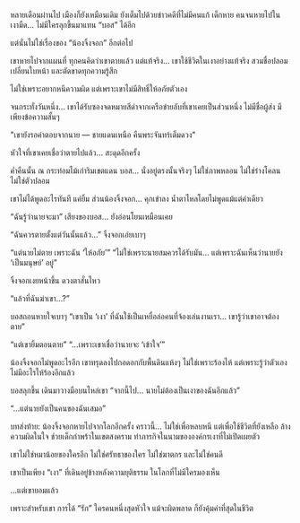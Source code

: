 หลายเดือนผ่านไป เมืองก็ยังเหมือนเดิม
ยังเต็มไปด้วยข่าวคดีที่ไม่มีคนแก้
เด็กหาย คนจนหายไปในเงามืด…
ไม่มีใครลุกขึ้นมาแทน “บอส” ได้อีก

แต่นั่นไม่ใช่เรื่องของ “น้องจิ้งจอก” อีกต่อไป

เขาหายไปจากแผนที่ ทุกคนคิดว่าเขาตายแล้ว
แต่แท้จริง… เขาใช้ชีวิตในเงาอย่างแท้จริง
สวมชื่อปลอม เปลี่ยนใบหน้า และตัดขาดทุกความรู้สึก

ไม่ใช่เพราะอยากหนีความผิด
แต่เพราะเขาไม่มีสิทธิ์ให้อภัยตัวเอง

จนกระทั่งวันหนึ่ง…
เขาได้รับซองจดหมายสีดำจากเครือข่ายลับที่เขาเคยเป็นส่วนหนึ่ง
ไม่มีชื่อผู้ส่ง มีเพียงข้อความสั้นๆ

"เขายังรอคำตอบจากนาย — ชายแดนเหนือ คืนพระจันทร์เต็มดวง"

หัวใจที่เขาเคยเชื่อว่าตายไปแล้ว… สะดุดอีกครั้ง

ค่ำคืนนั้น ณ กระท่อมไม้เก่าริมเขตแดน
บอส... นั่งอยู่ตรงนั้นจริงๆ
ไม่ใช่ภาพหลอน ไม่ใช่ร่างโคลน ไม่ใช่ตัวปลอม

เขาไม่ได้พูดอะไรทันที แค่ยิ้ม
ส่วนน้องจิ้งจอก… คุกเข่าลง น้ำตาไหลโดยไม่พูดแม้แต่คำเดียว

“ฉันรู้ว่านายจะมา”
เสียงของบอส… ยังอ่อนโยนเหมือนเคย

“ฉันควรตายตั้งแต่วันนั้นแล้ว…” จิ้งจอกเอ่ยเบาๆ

“แต่นายไม่ตาย เพราะฉัน ‘ให้อภัย’”
“ไม่ใช่เพราะนายสมควรได้รับมัน… แต่เพราะฉันเห็นว่านายยัง ‘เป็นมนุษย์’ อยู่”

จิ้งจอกเงยหน้าขึ้น ดวงตาสั่นไหว

“แล้วที่ฉันฆ่าเขา…?”

บอสถอนหายใจเบาๆ
“เขาเป็น ‘เงา’ ที่ฉันใช้เป็นเหยื่อล่อคนที่จ้องเล่นงานเรา… เขารู้ว่าเขาอาจต้องตาย”

“แต่เขายิ้มตอนตาย”
“…เพราะเขาเชื่อว่านายจะ ‘เข้าใจ’”

น้องจิ้งจอกไม่พูดอะไรอีก
เขาทรุดลงไปกอดอกกับพื้นดินแห้งๆ
ไม่ใช่เพราะร้องไห้
แต่เพราะรู้ว่าตัวเองไม่มีอะไรให้ร้องอีกแล้ว

บอสลุกขึ้น เดินมาวางมือบนไหล่เขา
“จากนี้ไป… นายไม่ต้องเป็นเงาของฉันอีกแล้ว”

“…แต่นายยังเป็นคนของฉันเสมอ”

บทส่งท้าย:
น้องจิ้งจอกหายไปจากโลกอีกครั้ง
คราวนี้... ไม่ใช่เพื่อหลบหนี
แต่เพื่อใช้ชีวิตที่ยังเหลือ ล้างความผิดในใจ
ช่วยเด็กกำพร้าในเขตสงคราม
ทำภารกิจในนามขององค์กรเงาที่ไม่เปิดเผยตัว

เขาไม่ใช่หมาน้อยของใครอีก
ไม่ใช่ศรัทธาของใคร
ไม่ใช่ฆาตกร
และไม่ใช่คนดี

เขาเป็นเพียง “เงา” ที่เดินอยู่ข้างหลังความยุติธรรม
ในโลกที่ไม่มีใครมองเห็น

…แต่เขายอมแล้ว

เพราะสำหรับเขา
การได้ “รัก” ใครคนหนึ่งสุดหัวใจ
แม้จะผิดพลาด
ก็ยังคุ้มค่าที่สุดในชีวิต